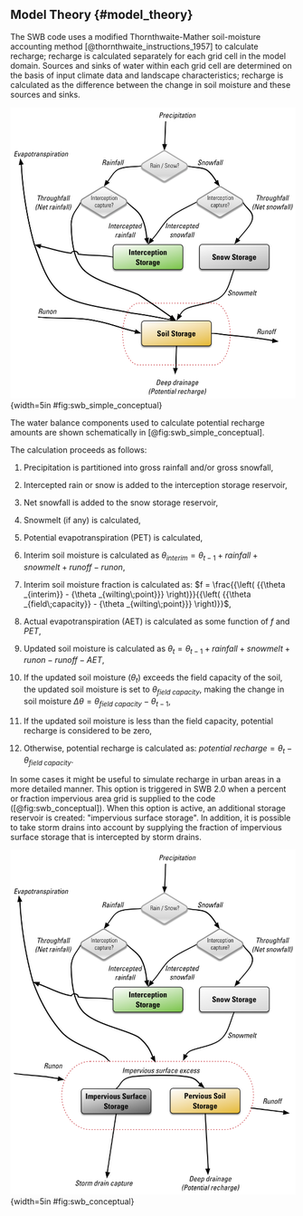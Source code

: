 ## Model Theory {#model_theory}

The SWB code uses a modified Thornthwaite-Mather soil-moisture accounting method [@thornthwaite_instructions_1957] to calculate recharge; recharge is calculated separately for each grid cell in the model domain. Sources and sinks of water within each grid cell are determined on the basis of input climate data and landscape characteristics; recharge is calculated as the difference between the change in soil moisture and these sources and sinks.

![Conceptual_diagram_SWB_simplified.png](../images/Conceptual_diagram_SWB_simplified.png){width=5in #fig:swb_simple_conceptual}

The water balance components used to calculate potential recharge amounts are shown schematically in [@fig:swb_simple_conceptual].

The calculation proceeds as follows:

1.	Precipitation is partitioned into gross rainfall and/or gross snowfall,

2.	Intercepted rain or snow is added to the interception storage reservoir,

3.	Net snowfall is added to the snow storage reservoir,

4.	Snowmelt (if any) is calculated,

5.	Potential evapotranspiration (PET) is calculated,

6.	Interim soil moisture is calculated as $\theta_{interim}=\theta_{t-1}+rainfall+snowmelt+runoff-runon$,

7.	Interim soil moisture fraction is calculated as: $f = \frac{{\left( {{\theta _{interim}} - {\theta _{wilting\;point}}} \right)}}{{\left( {{\theta _{field\;capacity}} - {\theta _{wilting\;point}}} \right)}}$,

8.	Actual evapotranspiration (AET) is calculated as some function of $f$ and $PET$,

9.	Updated soil moisture is calculated as $\theta_t=\theta_{t-1}+rainfall+snowmelt+runon-runoff-AET$,

10.	If the updated soil moisture ($\theta_t$) exceeds the field capacity of the soil, the updated soil moisture is set to $\theta_{field\;capacity}$, making the change in soil moisture $\Delta\theta=\theta_{field\;capacity}-\theta_{t-1}$,

11.	If the updated soil moisture is less than the field capacity, potential recharge is considered to be zero,

12.	Otherwise, potential recharge is calculated as: $potential\;recharge=\theta_t-\theta_{field\;capacity}$.

In some cases it might be useful to simulate recharge in urban areas in a more detailed manner. This option is triggered in SWB 2.0 when a percent or fraction impervious area grid is supplied to the code ([@fig:swb_conceptual]). When this option is active, an additional storage reservoir is created: "impervious surface storage". In addition, it is possible to take storm drains into account by supplying the fraction of impervious surface storage that is intercepted by storm drains.

![Conceptual_diagram_SWB.png](../images/Conceptual_diagram_SWB.png){width=5in #fig:swb_conceptual}
